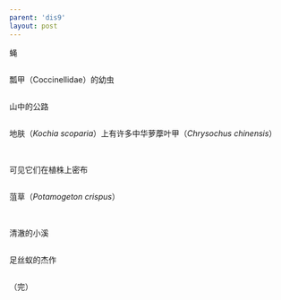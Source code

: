 ```yaml
---
parent: 'dis9'
layout: post
---
```


蝇

<img class='disc' data-src='https://lykoseremos.github.io/gmalb-01/dis9/20.jpg'>

瓢甲（Coccinellidae）的幼虫

<img class='disc' data-src='https://lykoseremos.github.io/gmalb-01/dis9/21.jpg'>

山中的公路

<img class='disc' data-src='https://lykoseremos.github.io/gmalb-01/dis9/22.jpg'>

地肤（<i>Kochia scoparia</i>）上有许多中华萝藦叶甲（<i>Chrysochus chinensis</i>）

<img class='disc' data-src='https://lykoseremos.github.io/gmalb-01/dis9/23.jpg'>

<img class='disc' data-src='https://lykoseremos.github.io/gmalb-01/dis9/24.jpg'>

<img class='disc' data-src='https://lykoseremos.github.io/gmalb-01/dis9/25.jpg'>

可见它们在植株上密布

<img class='disc' data-src='https://lykoseremos.github.io/gmalb-01/dis9/26.jpg'>

菹草（<i>Potamogeton crispus</i>）

<img class='disc' data-src='https://lykoseremos.github.io/gmalb-01/dis9/27.jpg'>

<img class='disc' data-src='https://lykoseremos.github.io/gmalb-01/dis9/28.jpg'>

<img class='disc' data-src='https://lykoseremos.github.io/gmalb-01/dis9/29.jpg'>

<img class='disc' data-src='https://lykoseremos.github.io/gmalb-01/dis9/30.jpg'>

清澈的小溪

<img class='disc' data-src='https://lykoseremos.github.io/gmalb-01/dis9/31.jpg'>

足丝蚁的杰作

<img class='disc' data-src='https://lykoseremos.github.io/gmalb-01/dis9/32.jpg'>

（完）
